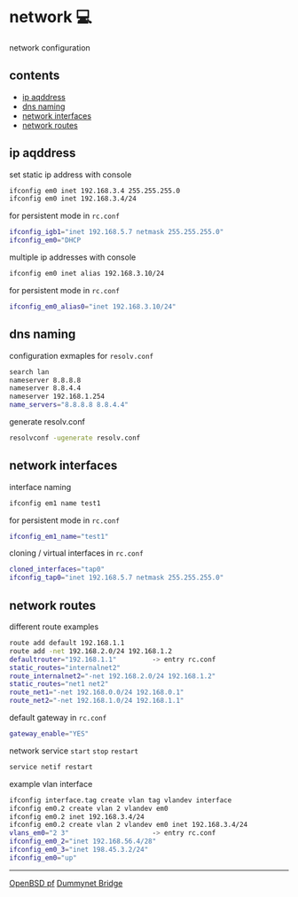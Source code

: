 <!-- omit in toc -->
# network 💻

network configuration

<!-- omit in toc -->
## contents

- [ip aqddress](#ip-aqddress)
- [dns naming](#dns-naming)
- [network interfaces](#network-interfaces)
- [network routes](#network-routes)

## ip aqddress

set static ip address with console

```sh
ifconfig em0 inet 192.168.3.4 255.255.255.0
ifconfig em0 inet 192.168.3.4/24
```

for persistent mode in `rc.conf`

```sh
ifconfig_igb1="inet 192.168.5.7 netmask 255.255.255.0" 
ifconfig_em0="DHCP
```

multiple ip addresses with console

```sh
ifconfig em0 inet alias 192.168.3.10/24
```

for persistent mode in `rc.conf`

```sh
ifconfig_em0_alias0="inet 192.168.3.10/24"
```

## dns naming

configuration exmaples for `resolv.conf`

```sh
search lan                      
nameserver 8.8.8.8
nameserver 8.8.4.4
nameserver 192.168.1.254
name_servers="8.8.8.8 8.8.4.4"  
```

generate resolv.conf

```sh
resolvconf -ugenerate resolv.conf
```

## network interfaces

interface naming

```sh
ifconfig em1 name test1
```

for persistent mode in `rc.conf`

```sh
ifconfig_em1_name="test1"
```

cloning / virtual interfaces in `rc.conf`

```sh
cloned_interfaces="tap0"
ifconfig_tap0="inet 192.168.5.7 netmask 255.255.255.0"
```

## network routes

different route examples

```sh
route add default 192.168.1.1
route add -net 192.168.2.0/24 192.168.1.2
defaultrouter="192.168.1.1"         -> entry rc.conf
static_routes="internalnet2"
route_internalnet2="-net 192.168.2.0/24 192.168.1.2"
static_routes="net1 net2"
route_net1="-net 192.168.0.0/24 192.168.0.1"
route_net2="-net 192.168.1.0/24 192.168.1.1"
```

default gateway in `rc.conf`

```sh
gateway_enable="YES"
```

network service `start` `stop` `restart`  

```sh
service netif restart
```

example vlan interface

```sh
ifconfig interface.tag create vlan tag vlandev interface
ifconfig em0.2 create vlan 2 vlandev em0
ifconfig em0.2 inet 192.168.3.4/24
ifconfig em0.2 create vlan 2 vlandev em0 inet 192.168.3.4/24
vlans_em0="2 3"                     -> entry rc.conf
ifconfig_em0_2="inet 192.168.56.4/28"
ifconfig_em0_3="inet 198.45.3.2/24"
ifconfig_em0="up"
```

---

[OpenBSD pf](https://www.openbsdhandbook.com/pf/anchors/)
[Dummynet Bridge](https://lists.freebsd.org/pipermail/freebsd-ipfw/2006-July/002549.html)
